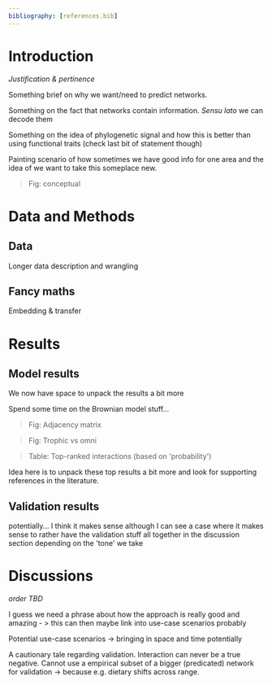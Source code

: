 ```yaml
---
bibliography: [references.bib]
---
```

# Introduction

_Justification & pertinence_

Something brief on why we want/need to predict networks.

Something on the fact that networks contain information.
_Sensu lato_ we can decode them

Something on the idea of phylogenetic signal and how 
this is better than using functional traits (check last 
bit of statement though)

Painting scenario of how sometimes we have good info for 
one area and the idea of we want to take this someplace new.

> Fig: conceptual

# Data and Methods

## Data

Longer data description and wrangling

## Fancy maths

Embedding & transfer

# Results

## Model results

We now have space to unpack the results a bit more

Spend some time on the Brownian model stuff...

> Fig: Adjacency matrix

> Fig: Trophic vs omni


> Table: Top-ranked interactions (based on 'probability')

Idea here is to unpack these top results a bit more and look 
for supporting references in the literature.

## Validation results

potentially... I think it makes sense although I can see 
a case where it makes sense to rather have the validation 
stuff all together in the discussion section depending on 
the 'tone' we take

# Discussions

_order TBD_

I guess we need a phrase about how the approach is really 
good and amazing - > this can then maybe link into use-case 
scenarios probably

Potential use-case scenarios -> bringing in space and 
time potentially

A cautionary tale regarding validation. Interaction can 
never be a true negative. Cannot use a empirical subset 
of a bigger (predicated) network for validation -> 
because e.g. dietary shifts across range.